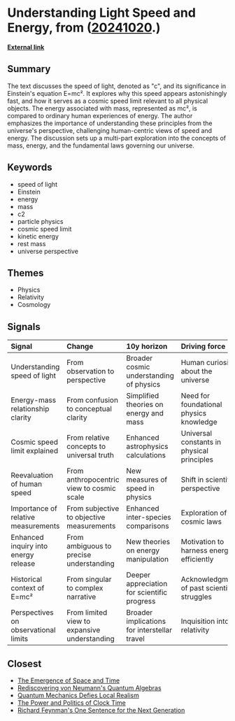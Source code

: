 # __Understanding Light Speed and Energy__, from ([20241020](https://kghosh.substack.com/p/20241020).)

__[External link](https://profmattstrassler.com/2024/10/01/why-is-the-speed-of-light-so-fast-part-1/)__



## Summary

The text discusses the speed of light, denoted as "c", and its significance in Einstein's equation E=mc². It explores why this speed appears astonishingly fast, and how it serves as a cosmic speed limit relevant to all physical objects. The energy associated with mass, represented as mc², is compared to ordinary human experiences of energy. The author emphasizes the importance of understanding these principles from the universe's perspective, challenging human-centric views of speed and energy. The discussion sets up a multi-part exploration into the concepts of mass, energy, and the fundamental laws governing our universe.

## Keywords

* speed of light
* Einstein
* energy
* mass
* c2
* particle physics
* cosmic speed limit
* kinetic energy
* rest mass
* universe perspective

## Themes

* Physics
* Relativity
* Cosmology

## Signals

| Signal                               | Change                                       | 10y horizon                                  | Driving force                               |
|:-------------------------------------|:---------------------------------------------|:---------------------------------------------|:--------------------------------------------|
| Understanding speed of light         | From observation to perspective              | Broader cosmic understanding of physics      | Human curiosity about the universe          |
| Energy-mass relationship clarity     | From confusion to conceptual clarity         | Simplified theories on energy and mass       | Need for foundational physics knowledge     |
| Cosmic speed limit explained         | From relative concepts to universal truth    | Enhanced astrophysics calculations           | Universal constants in physical principles  |
| Reevaluation of human speed          | From anthropocentric view to cosmic scale    | New measures of speed in physics             | Shift in scientific perspective             |
| Importance of relative measurements  | From subjective to objective measurements    | Enhanced inter-species comparisons           | Exploration of cosmic laws                  |
| Enhanced inquiry into energy release | From ambiguous to precise understanding      | New theories on energy manipulation          | Motivation to harness energy efficiently    |
| Historical context of E=mc²          | From singular to complex narrative           | Deeper appreciation for scientific progress  | Acknowledgment of past scientific struggles |
| Perspectives on observational limits | From limited view to expansive understanding | Broader implications for interstellar travel | Inquisition into relativity                 |

## Closest

* [The Emergence of Space and Time](47ec89d0247058ebf93d0524269c7cf7)
* [Rediscovering von Neumann's Quantum Algebras](d985bde7290f11bbe58cafd94e80855d)
* [Quantum Mechanics Defies Local Realism](cfa7b88cc31a76b552fd670d315800cc)
* [The Power and Politics of Clock Time](f6bc84297f9b9816db5bfdf37c0ef870)
* [Richard Feynman's One Sentence for the Next Generation](f74cce891f9a28209838900562566179)